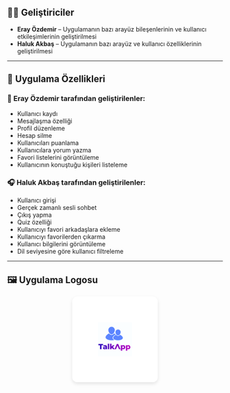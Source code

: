 ## 👨‍💻 Geliştiriciler

- **Eray Özdemir** – Uygulamanın bazı arayüz bileşenlerinin ve kullanıcı etkileşimlerinin geliştirilmesi
- **Haluk Akbaş** – Uygulamanın bazı arayüz ve kullanıcı özelliklerinin geliştirilmesi

---

## 🚀 Uygulama Özellikleri

### 📱 Eray Özdemir tarafından geliştirilenler:

- Kullanıcı kaydı
- Mesajlaşma özelliği
- Profil düzenleme
- Hesap silme
- Kullanıcıları puanlama
- Kullanıcılara yorum yazma
- Favori listelerini görüntüleme
- Kullanıcının konuştuğu kişileri listeleme

### 🎧 Haluk Akbaş tarafından geliştirilenler:

- Kullanıcı girişi
- Gerçek zamanlı sesli sohbet
- Çıkış yapma
- Quiz özelliği
- Kullanıcıyı favori arkadaşlara ekleme
- Kullanıcıyı favorilerden çıkarma
- Kullanıcı bilgilerini görüntüleme
- Dil seviyesine göre kullanıcı filtreleme

---------------------------------------------------------

## 🖼️ Uygulama Logosu

<p align="center">
  <img src="TalkApp.png" alt="Uygulama Logosu" width="200" style="border-radius: 12px; box-shadow: 0 4px 8px rgba(0,0,0,0.1);" />
</p>

